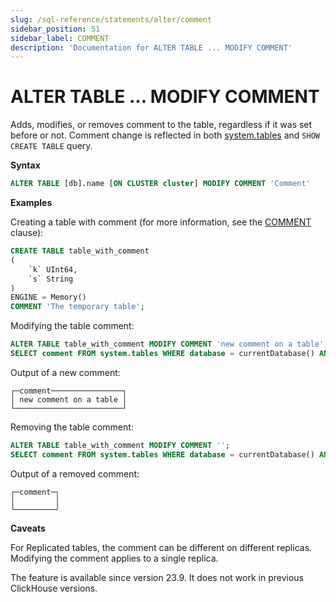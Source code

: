 ```yaml
---
slug: /sql-reference/statements/alter/comment
sidebar_position: 51
sidebar_label: COMMENT
description: 'Documentation for ALTER TABLE ... MODIFY COMMENT'
---
```


# ALTER TABLE ... MODIFY COMMENT

Adds, modifies, or removes comment to the table, regardless if it was set before or not. Comment change is reflected in both [system.tables](../../../operations/system-tables/tables.md) and `SHOW CREATE TABLE` query.

**Syntax**

``` sql
ALTER TABLE [db].name [ON CLUSTER cluster] MODIFY COMMENT 'Comment'
```

**Examples**

Creating a table with comment (for more information, see the [COMMENT](/sql-reference/statements/create/table#comment-clause) clause):

``` sql
CREATE TABLE table_with_comment
(
    `k` UInt64,
    `s` String
)
ENGINE = Memory()
COMMENT 'The temporary table';
```

Modifying the table comment:

``` sql
ALTER TABLE table_with_comment MODIFY COMMENT 'new comment on a table';
SELECT comment FROM system.tables WHERE database = currentDatabase() AND name = 'table_with_comment';
```

Output of a new comment:

```text
┌─comment────────────────┐
│ new comment on a table │
└────────────────────────┘
```

Removing the table comment:

``` sql
ALTER TABLE table_with_comment MODIFY COMMENT '';
SELECT comment FROM system.tables WHERE database = currentDatabase() AND name = 'table_with_comment';
```

Output of a removed comment:

```text
┌─comment─┐
│         │
└─────────┘
```

**Caveats**

For Replicated tables, the comment can be different on different replicas. Modifying the comment applies to a single replica.

The feature is available since version 23.9. It does not work in previous ClickHouse versions.

